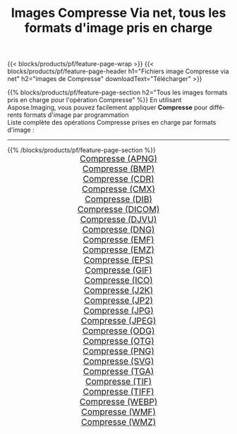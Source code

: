 ﻿---
title: Images Compresse Via net, tous les formats d'image pris en charge 
weight: 3920
url: /fr/net/compress 
lang: fr
langdirlevel: 2
locales: zh-hans,ja,it,ru,de,es,fr,nl,id,lt,pl,pt,vi,tr,ko,zh-hant,ar,hi,th,sv,cs,uk,he
description: En utilisant Aspose.Imaging, vous pouvez facilement Compresse images Via net
---

{{< blocks/products/pf/feature-page-wrap >}}
{{< blocks/products/pf/feature-page-header h1="Fichiers image Compresse via net" h2="images de Compresse" downloadText="Télécharger" >}}


{{% blocks/products/pf/feature-page-section  h2="Tous les images formats pris en charge pour l'opération Compresse" %}}
En utilisant Aspose.Imaging, vous pouvez facilement appliquer **Compresse** pour différents formats d'image par programmation
<br/>
Liste complète des opérations Compresse prises en charge par formats d'image :
<hr/>
{{% /blocks/products/pf/feature-page-section %}}
<div class="container-fluid productfamilypage bg-gray">
    <div class="convertypes bg-gray agp-content section">
        <div class="container">
		<div class="row other-converters" style="gap: 10px;font-size: 19px;text-align:center;">
		    <div class='col-md-2 other-converter remove-lp remove-rp'><a href="/imaging/fr/net/compress/apng" style="padding:15px;">Compresse (APNG)</a></div><div class='col-md-2 other-converter remove-lp remove-rp'><a href="/imaging/fr/net/compress/bmp" style="padding:15px;">Compresse (BMP)</a></div><div class='col-md-2 other-converter remove-lp remove-rp'><a href="/imaging/fr/net/compress/cdr" style="padding:15px;">Compresse (CDR)</a></div><div class='col-md-2 other-converter remove-lp remove-rp'><a href="/imaging/fr/net/compress/cmx" style="padding:15px;">Compresse (CMX)</a></div><div class='col-md-2 other-converter remove-lp remove-rp'><a href="/imaging/fr/net/compress/dib" style="padding:15px;">Compresse (DIB)</a></div><div class='col-md-2 other-converter remove-lp remove-rp'><a href="/imaging/fr/net/compress/dicom" style="padding:15px;">Compresse (DICOM)</a></div><div class='col-md-2 other-converter remove-lp remove-rp'><a href="/imaging/fr/net/compress/djvu" style="padding:15px;">Compresse (DJVU)</a></div><div class='col-md-2 other-converter remove-lp remove-rp'><a href="/imaging/fr/net/compress/dng" style="padding:15px;">Compresse (DNG)</a></div><div class='col-md-2 other-converter remove-lp remove-rp'><a href="/imaging/fr/net/compress/emf" style="padding:15px;">Compresse (EMF)</a></div><div class='col-md-2 other-converter remove-lp remove-rp'><a href="/imaging/fr/net/compress/emz" style="padding:15px;">Compresse (EMZ)</a></div><div class='col-md-2 other-converter remove-lp remove-rp'><a href="/imaging/fr/net/compress/eps" style="padding:15px;">Compresse (EPS)</a></div><div class='col-md-2 other-converter remove-lp remove-rp'><a href="/imaging/fr/net/compress/gif" style="padding:15px;">Compresse (GIF)</a></div><div class='col-md-2 other-converter remove-lp remove-rp'><a href="/imaging/fr/net/compress/ico" style="padding:15px;">Compresse (ICO)</a></div><div class='col-md-2 other-converter remove-lp remove-rp'><a href="/imaging/fr/net/compress/j2k" style="padding:15px;">Compresse (J2K)</a></div><div class='col-md-2 other-converter remove-lp remove-rp'><a href="/imaging/fr/net/compress/jp2" style="padding:15px;">Compresse (JP2)</a></div><div class='col-md-2 other-converter remove-lp remove-rp'><a href="/imaging/fr/net/compress/jpg" style="padding:15px;">Compresse (JPG)</a></div><div class='col-md-2 other-converter remove-lp remove-rp'><a href="/imaging/fr/net/compress/jpeg" style="padding:15px;">Compresse (JPEG)</a></div><div class='col-md-2 other-converter remove-lp remove-rp'><a href="/imaging/fr/net/compress/odg" style="padding:15px;">Compresse (ODG)</a></div><div class='col-md-2 other-converter remove-lp remove-rp'><a href="/imaging/fr/net/compress/otg" style="padding:15px;">Compresse (OTG)</a></div><div class='col-md-2 other-converter remove-lp remove-rp'><a href="/imaging/fr/net/compress/png" style="padding:15px;">Compresse (PNG)</a></div><div class='col-md-2 other-converter remove-lp remove-rp'><a href="/imaging/fr/net/compress/svg" style="padding:15px;">Compresse (SVG)</a></div><div class='col-md-2 other-converter remove-lp remove-rp'><a href="/imaging/fr/net/compress/tga" style="padding:15px;">Compresse (TGA)</a></div><div class='col-md-2 other-converter remove-lp remove-rp'><a href="/imaging/fr/net/compress/tif" style="padding:15px;">Compresse (TIF)</a></div><div class='col-md-2 other-converter remove-lp remove-rp'><a href="/imaging/fr/net/compress/tiff" style="padding:15px;">Compresse (TIFF)</a></div><div class='col-md-2 other-converter remove-lp remove-rp'><a href="/imaging/fr/net/compress/webp" style="padding:15px;">Compresse (WEBP)</a></div><div class='col-md-2 other-converter remove-lp remove-rp'><a href="/imaging/fr/net/compress/wmf" style="padding:15px;">Compresse (WMF)</a></div><div class='col-md-2 other-converter remove-lp remove-rp'><a href="/imaging/fr/net/compress/wmz" style="padding:15px;">Compresse (WMZ)</a></div>
                </div>
        </div>
    </div>
</div>
<br/>
